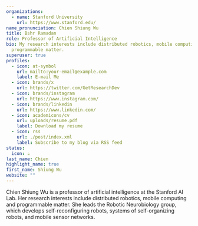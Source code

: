 ```yaml
---
organizations:
  - name: Stanford University
    url: https://www.stanford.edu/
name_pronunciation: Chien Shiung Wu
title: Bshr Ramadan
role: Professor of Artificial Intelligence
bio: My research interests include distributed robotics, mobile computing and
  programmable matter.
superuser: true
profiles:
  - icon: at-symbol
    url: mailto:your-email@example.com
    label: E-mail Me
  - icon: brands/x
    url: https://twitter.com/GetResearchDev
  - icon: brands/instagram
    url: https://www.instagram.com/
  - icon: brands/linkedin
    url: https://www.linkedin.com/
  - icon: academicons/cv
    url: uploads/resume.pdf
    label: Download my resume
  - icon: rss
    url: ./post/index.xml
    label: Subscribe to my blog via RSS feed
status:
  icon: ☕️
last_name: Chien
highlight_name: true
first_name: Shiung Wu
website: ""
---
```


Chien Shiung Wu is a professor of artificial intelligence at the Stanford AI Lab. Her research interests include
distributed robotics, mobile computing and programmable matter. She leads the Robotic Neurobiology group, which develops
self-reconfiguring robots, systems of self-organizing robots, and mobile sensor networks.
